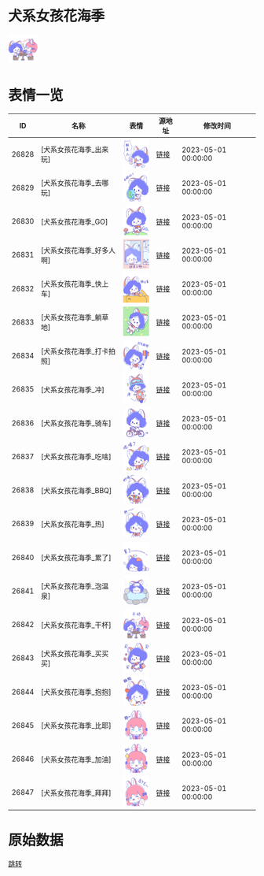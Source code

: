 # 犬系女孩花海季

<img src="./cover.png" height="60" alt="cover" />

# 表情一览

|ID|名称|表情|源地址|修改时间|
|----|----|----|----|----|
|26828|[犬系女孩花海季_出来玩]|<img src="./pic/026828_%5B犬系女孩花海季_出来玩%5D.png" height="60" alt="出来玩"/>|[链接](https://i0.hdslb.com/bfs/garb/6525e88954be9ebcc31c3ec02dfecbb35a972db2.png)|2023-05-01 00:00:00|
|26829|[犬系女孩花海季_去哪玩]|<img src="./pic/026829_%5B犬系女孩花海季_去哪玩%5D.png" height="60" alt="去哪玩"/>|[链接](https://i0.hdslb.com/bfs/garb/989e3e73da4310dda90bd4fdb8331f8439641155.png)|2023-05-01 00:00:00|
|26830|[犬系女孩花海季_GO]|<img src="./pic/026830_%5B犬系女孩花海季_GO%5D.png" height="60" alt="GO"/>|[链接](https://i0.hdslb.com/bfs/garb/6f3e8d0479e1bc0a0c02acd25a3ff4dab0a4b530.png)|2023-05-01 00:00:00|
|26831|[犬系女孩花海季_好多人啊]|<img src="./pic/026831_%5B犬系女孩花海季_好多人啊%5D.png" height="60" alt="好多人啊"/>|[链接](https://i0.hdslb.com/bfs/garb/8a782c4e05e56e72f2ecd939f1e2656d0cf1a61b.png)|2023-05-01 00:00:00|
|26832|[犬系女孩花海季_快上车]|<img src="./pic/026832_%5B犬系女孩花海季_快上车%5D.png" height="60" alt="快上车"/>|[链接](https://i0.hdslb.com/bfs/garb/7a7e7068f90af3d0f81cd2cf304b35e86182395f.png)|2023-05-01 00:00:00|
|26833|[犬系女孩花海季_躺草地]|<img src="./pic/026833_%5B犬系女孩花海季_躺草地%5D.png" height="60" alt="躺草地"/>|[链接](https://i0.hdslb.com/bfs/garb/c2f583e8e14c7f62ef45b688e23be60bc58e748c.png)|2023-05-01 00:00:00|
|26834|[犬系女孩花海季_打卡拍照]|<img src="./pic/026834_%5B犬系女孩花海季_打卡拍照%5D.png" height="60" alt="打卡拍照"/>|[链接](https://i0.hdslb.com/bfs/garb/847ecbc5e8cd66c85983faf1d9a9ad4db06854ad.png)|2023-05-01 00:00:00|
|26835|[犬系女孩花海季_冲]|<img src="./pic/026835_%5B犬系女孩花海季_冲%5D.png" height="60" alt="冲"/>|[链接](https://i0.hdslb.com/bfs/garb/a39fcce7b29bda9a4199b63069709901c4621855.png)|2023-05-01 00:00:00|
|26836|[犬系女孩花海季_骑车]|<img src="./pic/026836_%5B犬系女孩花海季_骑车%5D.png" height="60" alt="骑车"/>|[链接](https://i0.hdslb.com/bfs/garb/83b5a20db0ad35b4d3efcd8bac1dd1c5922d58bb.png)|2023-05-01 00:00:00|
|26837|[犬系女孩花海季_吃啥]|<img src="./pic/026837_%5B犬系女孩花海季_吃啥%5D.png" height="60" alt="吃啥"/>|[链接](https://i0.hdslb.com/bfs/garb/85291ea3a85a9322bf1f39037a79a511877cfcec.png)|2023-05-01 00:00:00|
|26838|[犬系女孩花海季_BBQ]|<img src="./pic/026838_%5B犬系女孩花海季_BBQ%5D.png" height="60" alt="BBQ"/>|[链接](https://i0.hdslb.com/bfs/garb/eb048520eb541a56921599aaa2a59c8e8617cc0e.png)|2023-05-01 00:00:00|
|26839|[犬系女孩花海季_热]|<img src="./pic/026839_%5B犬系女孩花海季_热%5D.png" height="60" alt="热"/>|[链接](https://i0.hdslb.com/bfs/garb/502d0c6ce57ead616bf1d2c48dcc593cfafcf71e.png)|2023-05-01 00:00:00|
|26840|[犬系女孩花海季_累了]|<img src="./pic/026840_%5B犬系女孩花海季_累了%5D.png" height="60" alt="累了"/>|[链接](https://i0.hdslb.com/bfs/garb/fe33f2841ec8a876d420ddef98c7d71cfb0d255a.png)|2023-05-01 00:00:00|
|26841|[犬系女孩花海季_泡温泉]|<img src="./pic/026841_%5B犬系女孩花海季_泡温泉%5D.png" height="60" alt="泡温泉"/>|[链接](https://i0.hdslb.com/bfs/garb/b2eeb27601786e09689ef203888592e04c893045.png)|2023-05-01 00:00:00|
|26842|[犬系女孩花海季_干杯]|<img src="./pic/026842_%5B犬系女孩花海季_干杯%5D.png" height="60" alt="干杯"/>|[链接](https://i0.hdslb.com/bfs/garb/73ca70588d3b472bbcda2d3ad2b99a33aee01858.png)|2023-05-01 00:00:00|
|26843|[犬系女孩花海季_买买买]|<img src="./pic/026843_%5B犬系女孩花海季_买买买%5D.png" height="60" alt="买买买"/>|[链接](https://i0.hdslb.com/bfs/garb/4432d3df11631f4db4c7f5de94163d7c3e1f4f08.png)|2023-05-01 00:00:00|
|26844|[犬系女孩花海季_抱抱]|<img src="./pic/026844_%5B犬系女孩花海季_抱抱%5D.png" height="60" alt="抱抱"/>|[链接](https://i0.hdslb.com/bfs/garb/5927a4ccde1573c2630b47cd88d6c40ad2f320c7.png)|2023-05-01 00:00:00|
|26845|[犬系女孩花海季_比耶]|<img src="./pic/026845_%5B犬系女孩花海季_比耶%5D.png" height="60" alt="比耶"/>|[链接](https://i0.hdslb.com/bfs/garb/f514e7ddb3e0bd5a552e17d2a2377c106871ae8c.png)|2023-05-01 00:00:00|
|26846|[犬系女孩花海季_加油]|<img src="./pic/026846_%5B犬系女孩花海季_加油%5D.png" height="60" alt="加油"/>|[链接](https://i0.hdslb.com/bfs/garb/bb2173d1e0fc1ee0ea4cd6a81b64b1fcf9c986ab.png)|2023-05-01 00:00:00|
|26847|[犬系女孩花海季_拜拜]|<img src="./pic/026847_%5B犬系女孩花海季_拜拜%5D.png" height="60" alt="拜拜"/>|[链接](https://i0.hdslb.com/bfs/garb/4bc04ad05ad096269e5d33c0bec5b396f7af48c2.png)|2023-05-01 00:00:00|

# 原始数据

[跳转](./raw.json)

